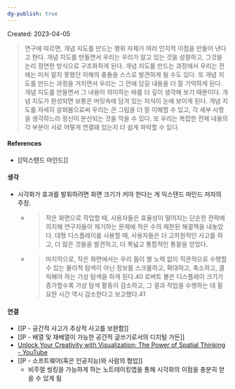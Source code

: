 ```yaml
---
dg-publish: true
---
```

Created: 2023-04-05

>연구에 따르면, 개념 지도를 만드는 행위 자체가 여러 인지적 이점을 만들어 낸다고 한다. 개념 지도를 만들면서 우리는 우리가 알고 있는 것을 성찰하고, 그것을 논리 정연한 방식으로 구조화하게 된다. 개념 지도를 만드는 과정에서 우리는 전에는 미처 알지 못했던 이해의 충돌을 스스로 발견하게 될 수도 있다. 또 개념 지도를 만드는 과정을 거치면서 우리는 그 안에 담길 내용을 더 잘 기억하게 된다. 개념 지도를 만들면서 그 내용이 의미하는 바를 더 깊이 생각해 보기 때문이다. 개념 지도가 완성되면 보통은 머릿속에 담겨 있는 지식이 눈에 보이게 된다. 개념 지도를 자세히 살펴봄으로써 우리는 큰 그림을 더 잘 이해할 수 있고, 각 세부 사항을 생각하느라 정신이 분산되는 것을 막을 수 있다. 또 우리는 복잡한 전체 내용의 각 부분이 서로 어떻게 연결돼 있는지 더 쉽게 파악할 수 있다.

#### References
- [[익스텐드 마인드]]

#### 생각
- 시각화가 효과를 발휘하려면 화면 크기가 커야 한다는 게 익스텐드 마인드 저자의 주장. 
    -   > 작은 화면으로 작업할 때, 사용자들은 효율성이 떨어지는 단순한 전략에 의지해 연구자들이 제기하는 문제에 적은 수의 제한된 해결책을 내놓았다. 대형 디스플레이를 사용할 때, 사용자들은 더 고차원적인 사고를 하고, 더 많은 것들을 발견하고, 더 폭넓고 통합적인 통찰을 얻었다.
    - > 마지막으로, 작은 화면에서는 우리 몸이 별 노력 없이 직관적으로 수행할 수 있는 물리적 탐색이 아닌 정보를 스크롤하고, 확대하고, 축소하고, 클릭해야 하는 가상 탐색을 하게 된다.40 로버트 볼은 디스플레이 크기가 증가할수록 가상 탐색 활동이 감소하고, 그 결과 작업을 수행하는 데 필요한 시간 역시 감소한다고 보고했다.41 

#### 연결
- [[P - 공간적 사고가 추상적 사고를 보완함]]
- [[P - 배열 및 재배열이 가능한 공간적 글쓰기로서의 디지털 가든]]
- [Unlock Your Creativity with Visualization: The Power of Spatial Thinking - YouTube](https://www.youtube.com/watch?v=oRMh-5S0zoE)
- [[P - 소프트웨어(혹은 인공지능)와 사람의 협업]]
    - 비주얼 씽킹을 가능하게 하는 노트테이킹앱을 통해 시각화의 이점을 충분히 얻을 수 있게 됨 

